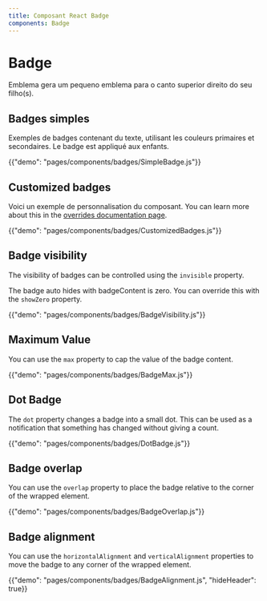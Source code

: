 ```yaml
---
title: Composant React Badge
components: Badge
---
```


# Badge

<p class="description">Emblema gera um pequeno emblema para o canto superior direito do seu filho(s).</p>

## Badges simples

Exemples de badges contenant du texte, utilisant les couleurs primaires et secondaires. Le badge est appliqué aux enfants.

{{"demo": "pages/components/badges/SimpleBadge.js"}}

## Customized badges

Voici un exemple de personnalisation du composant. You can learn more about this in the [overrides documentation page](/customization/components/).

{{"demo": "pages/components/badges/CustomizedBadges.js"}}

## Badge visibility

The visibility of badges can be controlled using the `invisible` property.

The badge auto hides with badgeContent is zero. You can override this with the `showZero` property.

{{"demo": "pages/components/badges/BadgeVisibility.js"}}

## Maximum Value

You can use the `max` property to cap the value of the badge content.

{{"demo": "pages/components/badges/BadgeMax.js"}}

## Dot Badge

The `dot` property changes a badge into a small dot. This can be used as a notification that something has changed without giving a count.

{{"demo": "pages/components/badges/DotBadge.js"}}

## Badge overlap

You can use the `overlap` property to place the badge relative to the corner of the wrapped element.

{{"demo": "pages/components/badges/BadgeOverlap.js"}}

## Badge alignment

You can use the `horizontalAlignment` and `verticalAlignment` properties to move the badge to any corner of the wrapped element.

{{"demo": "pages/components/badges/BadgeAlignment.js", "hideHeader": true}}